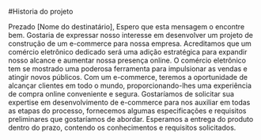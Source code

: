 #Historia do projeto

Prezado [Nome do destinatário],
Espero que esta mensagem o encontre bem. Gostaria de expressar nosso interesse em desenvolver um projeto de construção de um e-commerce para nossa empresa. Acreditamos que um comércio eletrônico dedicado será uma adição estratégica para expandir nosso alcance e aumentar nossa presença online.
O comércio eletrônico tem se mostrado uma poderosa ferramenta para impulsionar as vendas e atingir novos públicos. Com um e-commerce, teremos a oportunidade de alcançar clientes em todo o mundo, proporcionando-lhes uma experiência de compra online conveniente e segura.
Gostaríamos de solicitar sua expertise em desenvolvimento de e-commerce para nos auxiliar em todas as etapas do processo, fornecemos algumas especificações e requisitos preliminares que gostaríamos de abordar.
Esperamos a entrega do produto dentro do prazo, contendo os conhecimentos e requisitos solicitados.
